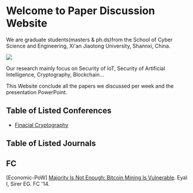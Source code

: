 # Welcome to Paper Discussion Website

We are graduate students(masters & ph.ds)from the School of Cyber Science and Engineering, Xi'an Jiaotong University, Shannxi, China.

![](Paper-Discussion.io\photo\u=1142259177,1217762836&fm=26&gp=0.jpg)



Our research mainly focus on Security of IoT, Security of Artificial Intelligence, Cryptography, Blockchain...



This Website conclude all the papers we discussed per week and the presentation PowerPoint.

## Table of Listed Conferences

- [Finacial Cryptography](#fc)









## Table of Listed Journals





## FC

[Economic-PoW] [Majority Is Not Enough: Bitcoin Mining Is Vulnerable](https://arxiv.org/pdf/1311.0243). Eyal I, Sirer EG. FC '14.

[pdf]: E:\Study\Paper-Discussion.io\PowerPoint\MajorityisnotEnough.pdf

